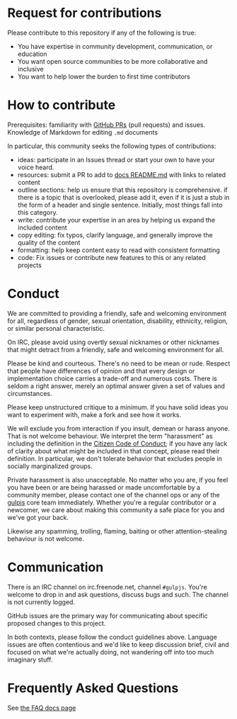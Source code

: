 # Request for contributions

Please contribute to this repository if any of the following is true:
- You have expertise in community development, communication, or education
- You want open source communities to be more collaborative and inclusive
- You want to help lower the burden to first time contributors

# How to contribute

Prerequisites: familiarity with [GitHub PRs](https://help.github.com/articles/using-pull-requests) (pull requests) and issues.
Knowledge of Markdown for editing `.md` documents

In particular, this community seeks the following types of contributions:

- ideas: participate in an Issues thread or start your own to have your voice
heard.
- resources: submit a PR to add to [docs README.md](/docs/README.md) with links to related content
- outline sections: help us ensure that this repository is comprehensive. if
there is a topic that is overlooked, please add it, even if it is just a stub
in the form of a header and single sentence. Initially, most things fall into
this category.
- write: contribute your expertise in an area by helping us expand the included
content
- copy editing: fix typos, clarify language, and generally improve the quality
of the content
- formatting: help keep content easy to read with consistent formatting
- code: Fix issues or contribute new features to this or any related projects

# Conduct

We are committed to providing a friendly, safe and welcoming environment for
all, regardless of gender, sexual orientation, disability, ethnicity, religion,
or similar personal characteristic.

On IRC, please avoid using overtly sexual nicknames or other nicknames that
might detract from a friendly, safe and welcoming environment for all.

Please be kind and courteous. There's no need to be mean or rude.
Respect that people have differences of opinion and that every design or
implementation choice carries a trade-off and numerous costs. There is seldom
a right answer, merely an optimal answer given a set of values and
circumstances.

Please keep unstructured critique to a minimum. If you have solid ideas you
want to experiment with, make a fork and see how it works.

We will exclude you from interaction if you insult, demean or harass anyone.
That is not welcome behaviour. We interpret the term "harassment" as
including the definition in the
[Citizen Code of Conduct](http://citizencodeofconduct.org/);
if you have any lack of clarity about what might be included in that concept,
please read their definition. In particular, we don't tolerate behavior that
excludes people in socially marginalized groups.

Private harassment is also unacceptable. No matter who you are, if you feel
you have been or are being harassed or made uncomfortable by a community
member, please contact one of the channel ops or any of the
[gulpjs](https://github.com/orgs/gulpjs/members) core team
immediately. Whether you're a regular contributor or a newcomer, we care about
making this community a safe place for you and we've got your back.

Likewise any spamming, trolling, flaming, baiting or other attention-stealing
behaviour is not welcome.


# Communication

There is an IRC channel on irc.freenode.net, channel `#gulpjs`. You're
welcome to drop in and ask questions, discuss bugs and such. The channel is
not currently logged.

GitHub issues are the primary way for communicating about specific proposed
changes to this project.

In both contexts, please follow the conduct guidelines above. Language issues
are often contentious and we'd like to keep discussion brief, civil and focused
on what we're actually doing, not wandering off into too much imaginary stuff.

# Frequently Asked Questions

See [the FAQ docs page](/docs/FAQ.md)
